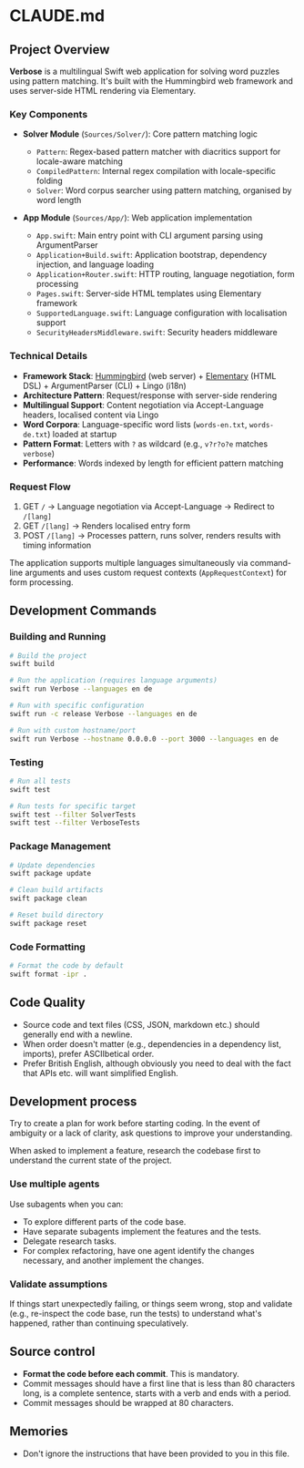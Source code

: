# CLAUDE.md

## Project Overview

**Verbose** is a multilingual Swift web application for solving word puzzles using pattern matching. It's built with the Hummingbird web framework and uses server-side HTML rendering via Elementary.

### Key Components

- **Solver Module** (`Sources/Solver/`): Core pattern matching logic
  - `Pattern`: Regex-based pattern matcher with diacritics support for locale-aware matching
  - `CompiledPattern`: Internal regex compilation with locale-specific folding
  - `Solver`: Word corpus searcher using pattern matching, organised by word length

- **App Module** (`Sources/App/`): Web application implementation
  - `App.swift`: Main entry point with CLI argument parsing using ArgumentParser
  - `Application+Build.swift`: Application bootstrap, dependency injection, and language loading
  - `Application+Router.swift`: HTTP routing, language negotiation, form processing
  - `Pages.swift`: Server-side HTML templates using Elementary framework
  - `SupportedLanguage.swift`: Language configuration with localisation support
  - `SecurityHeadersMiddleware.swift`: Security headers middleware

### Technical Details

- **Framework Stack**: [Hummingbird](https://hummingbird.codes) (web server) + [Elementary](https://github.com/sliemeobn/elementary) (HTML DSL) + ArgumentParser (CLI) + Lingo (i18n)
- **Architecture Pattern**: Request/response with server-side rendering
- **Multilingual Support**: Content negotiation via Accept-Language headers, localised content via Lingo
- **Word Corpora**: Language-specific word lists (`words-en.txt`, `words-de.txt`) loaded at startup
- **Pattern Format**: Letters with `?` as wildcard (e.g., `v?r?o?e` matches `verbose`)
- **Performance**: Words indexed by length for efficient pattern matching

### Request Flow
1. GET `/` → Language negotiation via Accept-Language → Redirect to `/[lang]`
2. GET `/[lang]` → Renders localised entry form
3. POST `/[lang]` → Processes pattern, runs solver, renders results with timing information

The application supports multiple languages simultaneously via command-line arguments and uses custom request contexts (`AppRequestContext`) for form processing.

## Development Commands

### Building and Running
```bash
# Build the project
swift build

# Run the application (requires language arguments)
swift run Verbose --languages en de

# Run with specific configuration
swift run -c release Verbose --languages en de

# Run with custom hostname/port
swift run Verbose --hostname 0.0.0.0 --port 3000 --languages en de
```

### Testing
```bash
# Run all tests
swift test

# Run tests for specific target
swift test --filter SolverTests
swift test --filter VerboseTests
```

### Package Management
```bash
# Update dependencies
swift package update

# Clean build artifacts
swift package clean

# Reset build directory
swift package reset
```

### Code Formatting
```bash
# Format the code by default
swift format -ipr .
```

## Code Quality

- Source code and text files (CSS, JSON, markdown etc.) should generally end with a newline.
- When order doesn't matter (e.g., dependencies in a dependency list, imports), prefer ASCIIbetical order.
- Prefer British English, although obviously you need to deal with the fact that APIs etc. will want simplified English.

## Development process

Try to create a plan for work before starting coding. In the event of ambiguity or a lack of clarity, ask questions to improve your understanding.

When asked to implement a feature, research the codebase first to understand the current state of the project.

### Use multiple agents

Use subagents when you can:
- To explore different parts of the code base.
- Have separate subagents implement the features and the tests.
- Delegate research tasks.
- For complex refactoring, have one agent identify the changes necessary, and another implement the changes.

### Validate assumptions

If things start unexpectedly failing, or things seem wrong, stop and validate (e.g., re-inspect the code base, run the tests) to understand what's happened, rather than continuing speculatively.

## Source control

- **Format the code before each commit**. This is mandatory.
- Commit messages should have a first line that is less than 80 characters long, is a complete sentence, starts with a verb and ends with a period.
- Commit messages should be wrapped at 80 characters.

## Memories

- Don't ignore the instructions that have been provided to you in this file.

